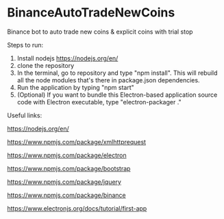 # BinanceAutoTradeNewCoins
Binance bot to auto trade new coins &amp; explicit coins with trial stop


Steps to run:
1. Install nodejs https://nodejs.org/en/
2. clone the repository
3. In the terminal, go to repository and type "npm install". This will rebuild all the node modules that's there in package.json dependencies.
4. Run the application by typing "npm start"
5. (Optional) If you want to bundle this Electron-based application source code with Electron executable, type "electron-packager ."

Useful links:

https://nodejs.org/en/

https://www.npmjs.com/package/xmlhttprequest

https://www.npmjs.com/package/electron

https://www.npmjs.com/package/bootstrap

https://www.npmjs.com/package/jquery

https://www.npmjs.com/package/binance

https://www.electronjs.org/docs/tutorial/first-app
